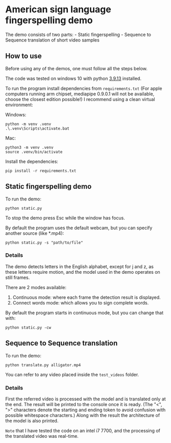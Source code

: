 # American sign language fingerspelling demo

The demo consists of two parts: 
    - Static fingerspelling
    - Sequence to Sequence translation of short video samples

## How to use

Before using any of the demos, one must follow all the steps below.

The code was tested on windows 10 with python [3.9.13](https://www.python.org/downloads/release/python-3913/) installed.

To run the program install dependencies from `requirements.txt`
(For apple computers running arm chipset, mediapipe 0.9.0.1 will not be available, choose the closest edition possible!)
I recommend using a clean virtual environment:

Windows:
```
python -m venv .venv
.\.venv\Scripts\activate.bat
```

Mac:
```
python3 -m venv .venv
source .venv/bin/activate
```

Install the dependencies:
```
pip install -r requirements.txt
```

## Static fingerspelling demo

To run the demo:
```
python static.py
```

To stop the demo press Esc while the window has focus.

By default the program uses the default webcam, but you can specify another source (like *.mp4):
```
python static.py -s "path/to/file"
```

### Details

The demo detects letters in the English alphabet, except for j and z, as these letters require motion, and the model used in the demo operates on still frames.

There are 2 modes available:

1. Continuous mode: where each frame the detection result is displayed.
2. Connect words mode: which allows you to sign complete words.

By default the program starts in continuous mode, but you can change that with:

```
python static.py -cw
```

## Sequence to Sequence translation

To run the demo:
```
python translate.py alligator.mp4
```

You can refer to any video placed inside the `test_videos` folder.

### Details

First the referred video is processed with the model and is translated only at the end. The result will be printed to the console once it is ready. (The "<", ">" characters denote the starting and ending token to avoid confusion with possible whitespace characters.) Along with the result the architecture of the model is also printed.

`Note` that I have tested the code on an intel i7 7700, and the processing of the translated video was real-time.


